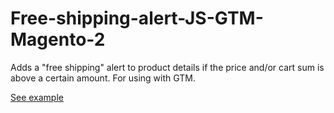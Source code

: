 # Free-shipping-alert-JS-GTM-Magento-2

Adds a "free shipping" alert to product details if the price and/or cart sum is above a certain amount.
For using with GTM.

[See example](https://raw.githubusercontent.com/bulhosa-git/Free-shipping-alert-JS-snippet-GTM-Magento-2/main/freeshipping.png)
